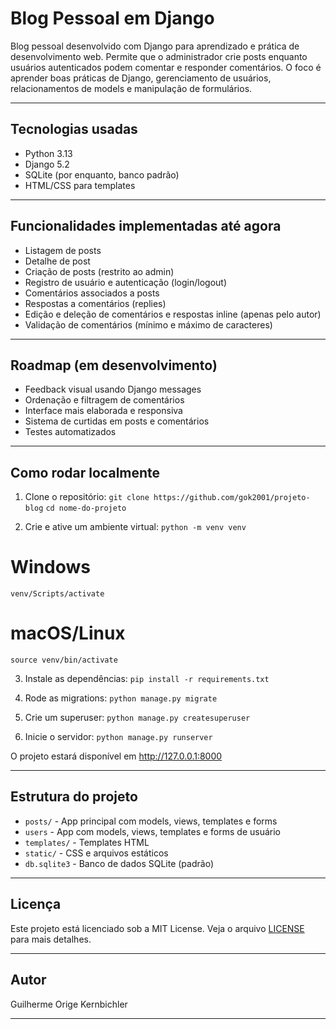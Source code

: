 # Blog Pessoal em Django

Blog pessoal desenvolvido com Django para aprendizado e prática de desenvolvimento web. 
Permite que o administrador crie posts enquanto usuários autenticados podem comentar e responder comentários. 
O foco é aprender boas práticas de Django, gerenciamento de usuários, relacionamentos de models e manipulação de formulários.

---

## Tecnologias usadas

* Python 3.13
* Django 5.2
* SQLite (por enquanto, banco padrão)
* HTML/CSS para templates

---

## Funcionalidades implementadas até agora

* Listagem de posts
* Detalhe de post
* Criação de posts (restrito ao admin)
* Registro de usuário e autenticação (login/logout)
* Comentários associados a posts
* Respostas a comentários (replies)
* Edição e deleção de comentários e respostas inline (apenas pelo autor)
* Validação de comentários (mínimo e máximo de caracteres)

---

## Roadmap (em desenvolvimento)

* Feedback visual usando Django messages
* Ordenação e filtragem de comentários
* Interface mais elaborada e responsiva
* Sistema de curtidas em posts e comentários
* Testes automatizados

---

## Como rodar localmente

1. Clone o repositório:
```git clone https://github.com/gok2001/projeto-blog```
```cd nome-do-projeto```

2. Crie e ative um ambiente virtual:
```python -m venv venv```
# Windows
```venv/Scripts/activate```
# macOS/Linux
```source venv/bin/activate```

3. Instale as dependências:
```pip install -r requirements.txt```

4. Rode as migrations:
```python manage.py migrate```

5. Crie um superuser:
```python manage.py createsuperuser```

6. Inicie o servidor:
```python manage.py runserver```

O projeto estará disponível em http://127.0.0.1:8000

---

## Estrutura do projeto

* ```posts/``` - App principal com models, views, templates e forms
* ```users``` - App com models, views, templates e forms de usuário
* ```templates/``` - Templates HTML
* ```static/``` - CSS e arquivos estáticos
* ```db.sqlite3``` - Banco de dados SQLite (padrão)

---

## Licença

Este projeto está licenciado sob a MIT License.
Veja o arquivo [LICENSE](./LICENSE) para mais detalhes.

---

## Autor

Guilherme Orige Kernbichler

---
